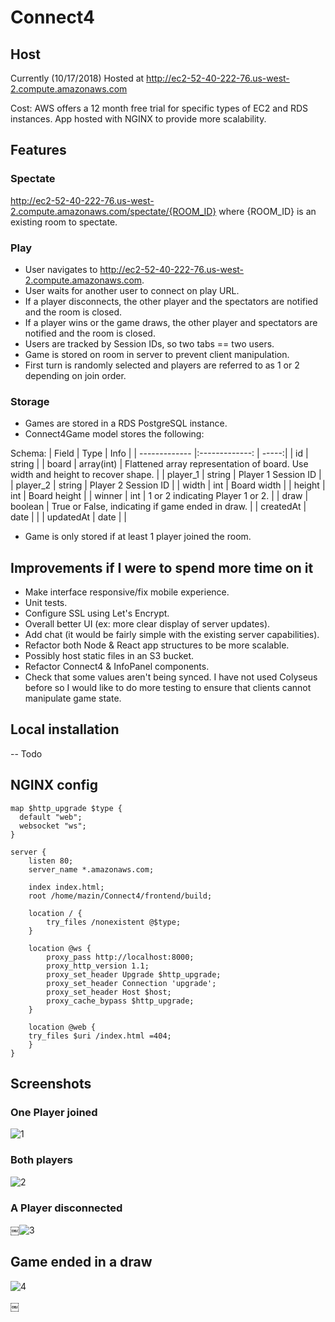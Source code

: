 # Connect4

## Host

Currently (10/17/2018) Hosted at http://ec2-52-40-222-76.us-west-2.compute.amazonaws.com

Cost: AWS offers a 12 month free trial for specific types of EC2 and RDS instances. App hosted with NGINX to provide more scalability.

## Features

### Spectate
http://ec2-52-40-222-76.us-west-2.compute.amazonaws.com/spectate/{ROOM_ID} where {ROOM_ID} is an existing room to spectate.

### Play
- User navigates to http://ec2-52-40-222-76.us-west-2.compute.amazonaws.com.
- User waits for another user to connect on play URL.
- If a player disconnects, the other player and the spectators are notified and the room is closed.
- If a player wins or the game draws, the other player and spectators are notified and the room is closed.
- Users are tracked by Session IDs, so two tabs == two users.
- Game is stored on room in server to prevent client manipulation.
- First turn is randomly selected and players are referred to as 1 or 2 depending on join order.

### Storage
- Games are stored in a RDS PostgreSQL instance.
- Connect4Game model stores the following:

Schema:
| Field         | Type           | Info  |
| ------------- |:-------------: | -----:|
| id            | string         |
| board      	| array(int)     | Flattened array representation of board. Use width and height to recover shape. |
| player_1 	| string         | Player 1 Session ID |
| player_2 	| string         | Player 2 Session ID |
| width 	| int      	 | Board width |
| height 	| int     	 | Board height |
| winner 	| int      	 | 1 or 2 indicating Player 1 or 2. |
| draw 		| boolean        | True or False, indicating if game ended in draw. |
| createdAt 	| date           |  |
| updatedAt 	| date           |  |

- Game is only stored if at least 1 player joined the room.

## Improvements if I were to spend more time on it
- Make interface responsive/fix mobile experience.
- Unit tests.
- Configure SSL using Let's Encrypt.
- Overall better UI (ex: more clear display of server updates).
- Add chat (it would be fairly simple with the existing server capabilities).
- Refactor both Node & React app structures to be more scalable.
- Possibly host static files in an S3 bucket.
- Refactor Connect4 & InfoPanel components.
- Check that some values aren't being synced. I have not used Colyseus before so I would like to do more testing to ensure that clients cannot manipulate game state.

## Local installation
-- Todo

## NGINX config
```
map $http_upgrade $type {
  default "web";
  websocket "ws";
}

server {
    listen 80;
    server_name *.amazonaws.com;

    index index.html;
    root /home/mazin/Connect4/frontend/build;

    location / {
        try_files /nonexistent @$type;
    }

    location @ws {
        proxy_pass http://localhost:8000;
        proxy_http_version 1.1;
        proxy_set_header Upgrade $http_upgrade;
        proxy_set_header Connection 'upgrade';
        proxy_set_header Host $host;
        proxy_cache_bypass $http_upgrade;
    }

    location @web {
	try_files $uri /index.html =404;
    }
}
```

## Screenshots

### One Player joined
![1](https://i.imgur.com/bPDutm8.png)

### Both players 
![2](https://i.imgur.com/f5zME9a.png)

### A Player disconnected
￼![3](https://i.imgur.com/IqyNXo8.png)

## Game ended in a draw
![4](https://i.imgur.com/lpo7lsY.png)



￼
